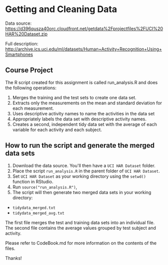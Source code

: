 # Getting and Cleaning Data

Data source: https://d396qusza40orc.cloudfront.net/getdata%2Fprojectfiles%2FUCI%20HAR%20Dataset.zip 

Full description: http://archive.ics.uci.edu/ml/datasets/Human+Activity+Recognition+Using+Smartphones 

## Course Project

The R script created for this assignment is called run_analysis.R and does the following operations:

1. Merges the training and the test sets to create one data set.
2. Extracts only the measurements on the mean and standard deviation for each measurement.
3. Uses descriptive activity names to name the activities in the data set
4. Appropriately labels the data set with descriptive activity names.
5. Creates a second, independent tidy data set with the average of each variable for each activity and each subject.

## How to run the script and generate the merged data sets

1. Download the data source. You'll then have a ```UCI HAR Dataset``` folder.
2. Place the script ```run_analysis.R``` in the parent folder of ```UCI HAR Dataset```. 
3. Set ```UCI HAR Dataset``` as your working directory using the ```setwd()``` function in RStudio.
4. Run ```source("run_analysis.R")```, 
5. The script will then generate two merged data sets in your working directory:
  - ```tidydata_merged.txt```
  - ```tidydata_merged_avg.txt```

The first file merges the test and training data sets into an individual file.
The second file contains the average values grouped by test subject and activity.

Please refer to CodeBook.md for more information on the contents of the files.

Thanks!
